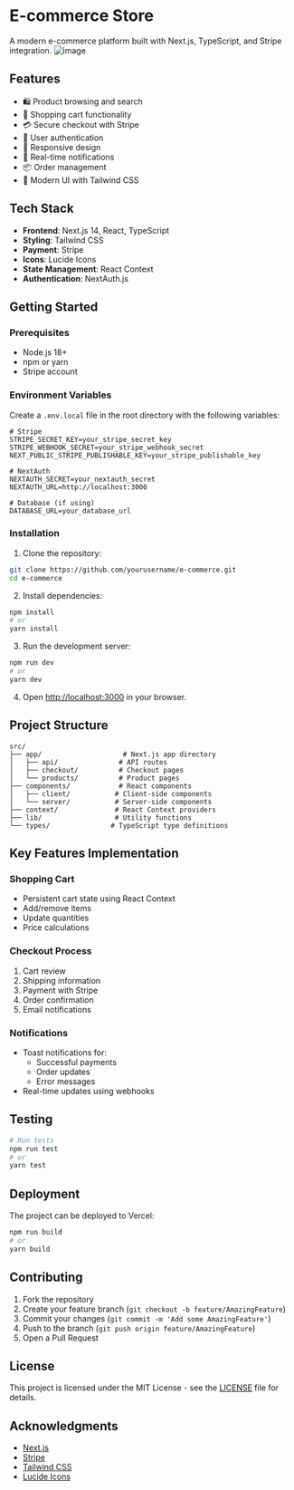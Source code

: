# E-commerce Store

A modern e-commerce platform built with Next.js, TypeScript, and Stripe integration.
![image](https://github.com/user-attachments/assets/5175c2c9-4cbe-4a6b-ad74-32ae1a3f1411)

## Features

- 🛍️ Product browsing and search
- 🛒 Shopping cart functionality
- 💳 Secure checkout with Stripe
- 🔐 User authentication
- 📱 Responsive design
- 🔔 Real-time notifications
- 📦 Order management
- 🎨 Modern UI with Tailwind CSS

## Tech Stack

- **Frontend**: Next.js 14, React, TypeScript
- **Styling**: Tailwind CSS
- **Payment**: Stripe
- **Icons**: Lucide Icons
- **State Management**: React Context
- **Authentication**: NextAuth.js

## Getting Started

### Prerequisites

- Node.js 18+ 
- npm or yarn
- Stripe account

### Environment Variables

Create a `.env.local` file in the root directory with the following variables:

```env
# Stripe
STRIPE_SECRET_KEY=your_stripe_secret_key
STRIPE_WEBHOOK_SECRET=your_stripe_webhook_secret
NEXT_PUBLIC_STRIPE_PUBLISHABLE_KEY=your_stripe_publishable_key

# NextAuth
NEXTAUTH_SECRET=your_nextauth_secret
NEXTAUTH_URL=http://localhost:3000

# Database (if using)
DATABASE_URL=your_database_url
```

### Installation

1. Clone the repository:
```bash
git clone https://github.com/yourusername/e-commerce.git
cd e-commerce
```

2. Install dependencies:
```bash
npm install
# or
yarn install
```

3. Run the development server:
```bash
npm run dev
# or
yarn dev
```

4. Open [http://localhost:3000](http://localhost:3000) in your browser.

## Project Structure

```
src/
├── app/                    # Next.js app directory
│   ├── api/               # API routes
│   ├── checkout/          # Checkout pages
│   └── products/          # Product pages
├── components/            # React components
│   ├── client/           # Client-side components
│   └── server/           # Server-side components
├── context/              # React Context providers
├── lib/                  # Utility functions
└── types/               # TypeScript type definitions
```

## Key Features Implementation

### Shopping Cart
- Persistent cart state using React Context
- Add/remove items
- Update quantities
- Price calculations

### Checkout Process
1. Cart review
2. Shipping information
3. Payment with Stripe
4. Order confirmation
5. Email notifications

### Notifications
- Toast notifications for:
  - Successful payments
  - Order updates
  - Error messages
- Real-time updates using webhooks

## Testing

```bash
# Run tests
npm run test
# or
yarn test
```

## Deployment

The project can be deployed to Vercel:

```bash
npm run build
# or
yarn build
```

## Contributing

1. Fork the repository
2. Create your feature branch (`git checkout -b feature/AmazingFeature`)
3. Commit your changes (`git commit -m 'Add some AmazingFeature'`)
4. Push to the branch (`git push origin feature/AmazingFeature`)
5. Open a Pull Request

## License

This project is licensed under the MIT License - see the [LICENSE](LICENSE) file for details.

## Acknowledgments

- [Next.js](https://nextjs.org/)
- [Stripe](https://stripe.com/)
- [Tailwind CSS](https://tailwindcss.com/)
- [Lucide Icons](https://lucide.dev/)
